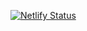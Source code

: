 [![Netlify Status](https://api.netlify.com/api/v1/badges/da5d481a-b8eb-40bd-923e-d27e2b0f1725/deploy-status)](https://app.netlify.com/sites/zhanyar/deploys)
